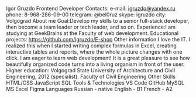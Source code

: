 Igor Gruzdo
Frontend Developer
  Contacts:
    e-mail: igruzdo@yandex.ru
    phone: 8-968-286-09-00
    telegram: @bel0ruz
    skype: igruzdo
    city: Volgograd
  About me
    Goal:Develop my skills to a senior full-stack developer, then become a team leader or tech leader, and so on.
    Experience:I am studying at GeekBrains at the Faculty of web development.
    Educational projects: https://github.com/igruzdo/E-shop
    Other information:I love the IT. I realized this when I started writing complex formulas in Excel, creating interactive tables and reports, where the whole picture changes with one click. I am eager to learn web development! It is a great pleasure to see how beautifully organized code turns into a living organism in front of the user.
  Higher education:
    Volgograd State University of Architecture and Civil Engineering, 2012 (specialist). Faculty of Civil Engineering
  Other Skills
    HTML/CSS
    JavaScript
    SQL
  Tools & Technologies
    VS Code
    GitHub
    MySQL
    MS Excel
    Figma
  Languages
    Russian - native
    English - B1
    French - A2
